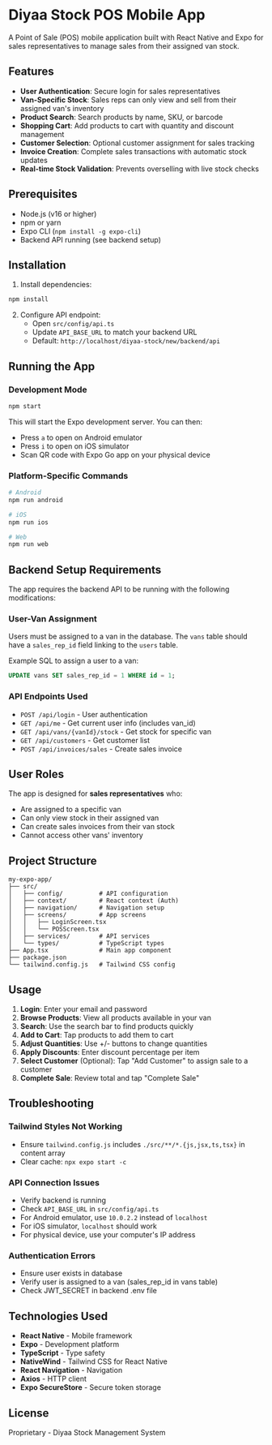 # Diyaa Stock POS Mobile App

A Point of Sale (POS) mobile application built with React Native and Expo for sales representatives to manage sales from their assigned van stock.

## Features

- **User Authentication**: Secure login for sales representatives
- **Van-Specific Stock**: Sales reps can only view and sell from their assigned van's inventory
- **Product Search**: Search products by name, SKU, or barcode
- **Shopping Cart**: Add products to cart with quantity and discount management
- **Customer Selection**: Optional customer assignment for sales tracking
- **Invoice Creation**: Complete sales transactions with automatic stock updates
- **Real-time Stock Validation**: Prevents overselling with live stock checks

## Prerequisites

- Node.js (v16 or higher)
- npm or yarn
- Expo CLI (`npm install -g expo-cli`)
- Backend API running (see backend setup)

## Installation

1. Install dependencies:
```bash
npm install
```

2. Configure API endpoint:
   - Open `src/config/api.ts`
   - Update `API_BASE_URL` to match your backend URL
   - Default: `http://localhost/diyaa-stock/new/backend/api`

## Running the App

### Development Mode

```bash
npm start
```

This will start the Expo development server. You can then:
- Press `a` to open on Android emulator
- Press `i` to open on iOS simulator
- Scan QR code with Expo Go app on your physical device

### Platform-Specific Commands

```bash
# Android
npm run android

# iOS
npm run ios

# Web
npm run web
```

## Backend Setup Requirements

The app requires the backend API to be running with the following modifications:

### User-Van Assignment

Users must be assigned to a van in the database. The `vans` table should have a `sales_rep_id` field linking to the `users` table.

Example SQL to assign a user to a van:
```sql
UPDATE vans SET sales_rep_id = 1 WHERE id = 1;
```

### API Endpoints Used

- `POST /api/login` - User authentication
- `GET /api/me` - Get current user info (includes van_id)
- `GET /api/vans/{vanId}/stock` - Get stock for specific van
- `GET /api/customers` - Get customer list
- `POST /api/invoices/sales` - Create sales invoice

## User Roles

The app is designed for **sales representatives** who:
- Are assigned to a specific van
- Can only view stock in their assigned van
- Can create sales invoices from their van stock
- Cannot access other vans' inventory

## Project Structure

```
my-expo-app/
├── src/
│   ├── config/          # API configuration
│   ├── context/         # React context (Auth)
│   ├── navigation/      # Navigation setup
│   ├── screens/         # App screens
│   │   ├── LoginScreen.tsx
│   │   └── POSScreen.tsx
│   ├── services/        # API services
│   └── types/           # TypeScript types
├── App.tsx              # Main app component
├── package.json
└── tailwind.config.js   # Tailwind CSS config
```

## Usage

1. **Login**: Enter your email and password
2. **Browse Products**: View all products available in your van
3. **Search**: Use the search bar to find products quickly
4. **Add to Cart**: Tap products to add them to cart
5. **Adjust Quantities**: Use +/- buttons to change quantities
6. **Apply Discounts**: Enter discount percentage per item
7. **Select Customer** (Optional): Tap "Add Customer" to assign sale to a customer
8. **Complete Sale**: Review total and tap "Complete Sale"

## Troubleshooting

### Tailwind Styles Not Working
- Ensure `tailwind.config.js` includes `./src/**/*.{js,jsx,ts,tsx}` in content array
- Clear cache: `npx expo start -c`

### API Connection Issues
- Verify backend is running
- Check `API_BASE_URL` in `src/config/api.ts`
- For Android emulator, use `10.0.2.2` instead of `localhost`
- For iOS simulator, `localhost` should work
- For physical device, use your computer's IP address

### Authentication Errors
- Ensure user exists in database
- Verify user is assigned to a van (sales_rep_id in vans table)
- Check JWT_SECRET in backend .env file

## Technologies Used

- **React Native** - Mobile framework
- **Expo** - Development platform
- **TypeScript** - Type safety
- **NativeWind** - Tailwind CSS for React Native
- **React Navigation** - Navigation
- **Axios** - HTTP client
- **Expo SecureStore** - Secure token storage

## License

Proprietary - Diyaa Stock Management System
